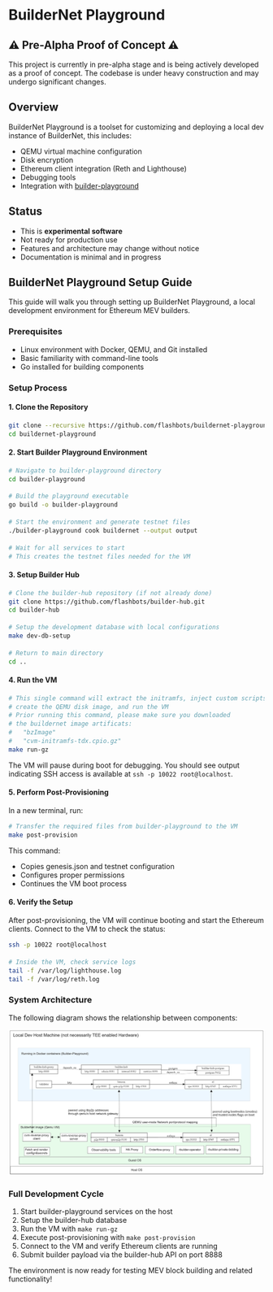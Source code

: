 # BuilderNet Playground

## ⚠️ Pre-Alpha Proof of Concept ⚠️

This project is currently in pre-alpha stage and is being actively developed as a proof of concept. The codebase is under heavy construction and may undergo significant changes.

## Overview

BuilderNet Playground is a toolset for customizing and deploying a local dev instance of BuilderNet, this includes:

- QEMU virtual machine configuration
- Disk encryption
- Ethereum client integration (Reth and Lighthouse)
- Debugging tools
- Integration with [builder-playground](https://github.com/flashbots/builder-playground)

## Status

- This is **experimental software**
- Not ready for production use
- Features and architecture may change without notice
- Documentation is minimal and in progress

## BuilderNet Playground Setup Guide

This guide will walk you through setting up BuilderNet Playground, a local development environment for Ethereum MEV builders.

### Prerequisites

- Linux environment with Docker, QEMU, and Git installed
- Basic familiarity with command-line tools
- Go installed for building components

### Setup Process

#### 1. Clone the Repository

```bash
git clone --recursive https://github.com/flashbots/buildernet-playground.git
cd buildernet-playground
```

#### 2. Start Builder Playground Environment

```bash
# Navigate to builder-playground directory
cd builder-playground

# Build the playground executable
go build -o builder-playground

# Start the environment and generate testnet files
./builder-playground cook buildernet --output output

# Wait for all services to start
# This creates the testnet files needed for the VM
```

#### 3. Setup Builder Hub

```bash
# Clone the builder-hub repository (if not already done)
git clone https://github.com/flashbots/builder-hub.git
cd builder-hub

# Setup the development database with local configurations
make dev-db-setup

# Return to main directory
cd ..
```

#### 4. Run the VM

```bash
# This single command will extract the initramfs, inject custom scripts,
# create the QEMU disk image, and run the VM
# Prior running this command, please make sure you downloaded
# the buildernet image artificats:
#   "bzImage"
#   "cvm-initramfs-tdx.cpio.gz"
make run-gz
```

The VM will pause during boot for debugging. You should see output indicating SSH access is available at `ssh -p 10022 root@localhost`.

#### 5. Perform Post-Provisioning

In a new terminal, run:

```bash
# Transfer the required files from builder-playground to the VM
make post-provision
```

This command:
- Copies genesis.json and testnet configuration
- Configures proper permissions
- Continues the VM boot process

#### 6. Verify the Setup

After post-provisioning, the VM will continue booting and start the Ethereum clients. Connect to the VM to check the status:

```bash
ssh -p 10022 root@localhost

# Inside the VM, check service logs
tail -f /var/log/lighthouse.log
tail -f /var/log/reth.log
```

### System Architecture

The following diagram shows the relationship between components:

![BuilderNet Architecture](images/architecture.png)

### Full Development Cycle

1. Start builder-playground services on the host
2. Setup the builder-hub database
3. Run the VM with `make run-gz`
4. Execute post-provisioning with `make post-provision`
5. Connect to the VM and verify Ethereum clients are running
6. Submit builder payload via the builder-hub API on port 8888

The environment is now ready for testing MEV block building and related functionality!
